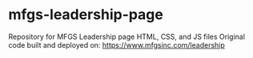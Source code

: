 # mfgs-leadership-page
Repository for MFGS Leadership page HTML, CSS, and JS files
Original code built and deployed on: https://www.mfgsinc.com/leadership
